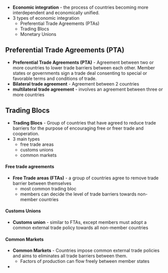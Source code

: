 - **Economic integration** - the process of countries becoming more interdependent and economically unified. 
- 3 types of economic integration
	- Preferential Trade Agreements (PTAs)
	- Trading Blocs
	- Monetary Unions
## Preferential Trade Agreements (PTA)
- **Preferential Trade Agreements (PTA)** -  Agreement between two or more countries to lower trade barriers between each other. Member states or governments sign a trade deal consenting to special or favorable terms and conditions of trade. 
- **Bilateral trade agreement** - Agreement between 2 countries
- **multilateral trade agreement** - involves an agreement between three or more countries
## Trading Blocs 
- **Trading Blocs** - Group of countries that have agreed to reduce trade barriers for the purpose of encouraging free or freer trade and cooperation.
- 3 main types
	- free trade areas
	- customs unions 
	- common markets
#### Free trade agreements
- **Free Trade areas (FTAs)** - a group of countries agree to remove trade barrier between themselves
	- most common trading bloc
	- members can decide the level of trade barriers towards non-member countries
#### Customs Unions
- **Customs union** - similar to FTAs, except members must adopt a common external trade policy towards all non-member countries
#### Common Markets
- **Common Markets** - Countries impose common external trade policies and aims to eliminates all trade barriers between them. 
	- Factors of production can flow freely between member states
- 